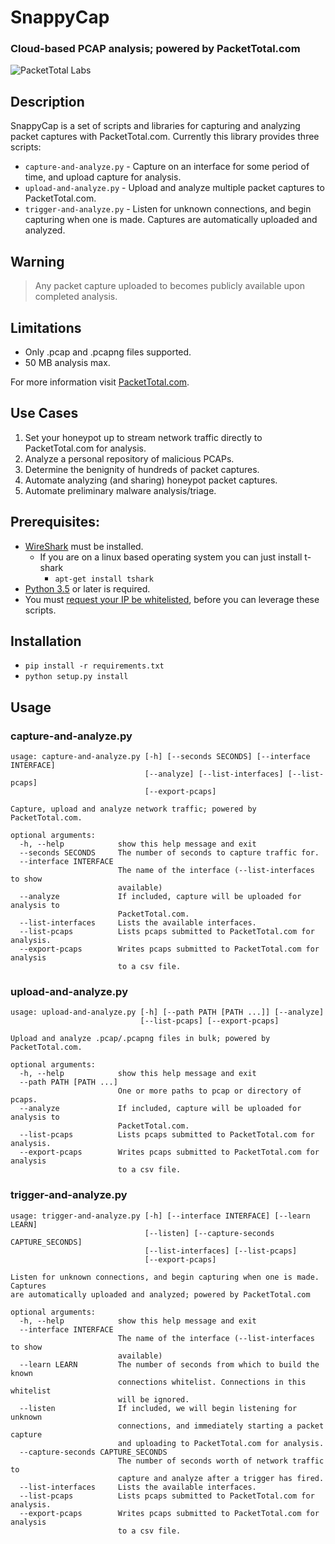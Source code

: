# SnappyCap
### Cloud-based PCAP analysis; powered by PacketTotal.com
![PacketTotal Labs](https://raw.githubusercontent.com/PacketTotal/SnappyCap/master/img/packettotal.png)

## Description
SnappyCap is a set of scripts and libraries for capturing and analyzing packet captures with PacketTotal.com.
Currently this library provides three scripts:

  - `capture-and-analyze.py` - Capture on an interface for some period of time, and upload capture for analysis.
  - `upload-and-analyze.py` - Upload and analyze multiple packet captures to PacketTotal.com.
  - `trigger-and-analyze.py` - Listen for unknown connections, and begin capturing when one is made. Captures are automatically uploaded and analyzed.


## Warning
> Any packet capture uploaded to becomes publicly available upon completed analysis.

## Limitations
- Only .pcap and .pcapng files supported.
- 50 MB analysis max.

For more information visit [PacketTotal.com](https://packettotal.com/about.html).

## Use Cases
1. Set your honeypot up to stream network traffic directly to PacketTotal.com for analysis.
2. Analyze a personal repository of malicious PCAPs.
3. Determine the benignity of hundreds of packet captures.
4. Automate analyzing (and sharing) honeypot packet captures.
5. Automate preliminary malware analysis/triage.



## Prerequisites:
 - [WireShark](https://www.wireshark.org/download.html) must be installed.
    - If you are on a linux based operating system you can just install t-shark
        - `apt-get install tshark`
 - [Python 3.5](https://www.python.org/downloads/) or later is required.
 - You must [request your IP be whitelisted](https://goo.gl/forms/qRE67TO1MC5pual22), before you can leverage these scripts.


## Installation
- `pip install -r requirements.txt`
- `python setup.py install`


## Usage

### capture-and-analyze.py

```
usage: capture-and-analyze.py [-h] [--seconds SECONDS] [--interface INTERFACE]
                              [--analyze] [--list-interfaces] [--list-pcaps]
                              [--export-pcaps]

Capture, upload and analyze network traffic; powered by PacketTotal.com.

optional arguments:
  -h, --help            show this help message and exit
  --seconds SECONDS     The number of seconds to capture traffic for.
  --interface INTERFACE
                        The name of the interface (--list-interfaces to show
                        available)
  --analyze             If included, capture will be uploaded for analysis to
                        PacketTotal.com.
  --list-interfaces     Lists the available interfaces.
  --list-pcaps          Lists pcaps submitted to PacketTotal.com for analysis.
  --export-pcaps        Writes pcaps submitted to PacketTotal.com for analysis
                        to a csv file.
```


### upload-and-analyze.py

```
usage: upload-and-analyze.py [-h] [--path PATH [PATH ...]] [--analyze]
                             [--list-pcaps] [--export-pcaps]

Upload and analyze .pcap/.pcapng files in bulk; powered by PacketTotal.com.

optional arguments:
  -h, --help            show this help message and exit
  --path PATH [PATH ...]
                        One or more paths to pcap or directory of pcaps.
  --analyze             If included, capture will be uploaded for analysis to
                        PacketTotal.com.
  --list-pcaps          Lists pcaps submitted to PacketTotal.com for analysis.
  --export-pcaps        Writes pcaps submitted to PacketTotal.com for analysis
                        to a csv file.
```


### trigger-and-analyze.py
```
usage: trigger-and-analyze.py [-h] [--interface INTERFACE] [--learn LEARN]
                              [--listen] [--capture-seconds CAPTURE_SECONDS]
                              [--list-interfaces] [--list-pcaps]
                              [--export-pcaps]

Listen for unknown connections, and begin capturing when one is made. Captures
are automatically uploaded and analyzed; powered by PacketTotal.com

optional arguments:
  -h, --help            show this help message and exit
  --interface INTERFACE
                        The name of the interface (--list-interfaces to show
                        available)
  --learn LEARN         The number of seconds from which to build the known
                        connections whitelist. Connections in this whitelist
                        will be ignored.
  --listen              If included, we will begin listening for unknown
                        connections, and immediately starting a packet capture
                        and uploading to PacketTotal.com for analysis.
  --capture-seconds CAPTURE_SECONDS
                        The number of seconds worth of network traffic to
                        capture and analyze after a trigger has fired.
  --list-interfaces     Lists the available interfaces.
  --list-pcaps          Lists pcaps submitted to PacketTotal.com for analysis.
  --export-pcaps        Writes pcaps submitted to PacketTotal.com for analysis
                        to a csv file.
```

